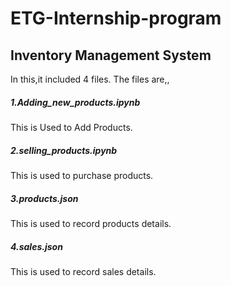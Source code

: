# ETG-Internship-program
## Inventory Management System
In this,it included 4 files. The files are,, 
##### 1.Adding_new_products.ipynb
This is Used to Add Products. 
##### 2.selling_products.ipynb
This is used to purchase products. 
##### 3.products.json
This is used to record products details. 
##### 4.sales.json
This is used to record sales details. 
